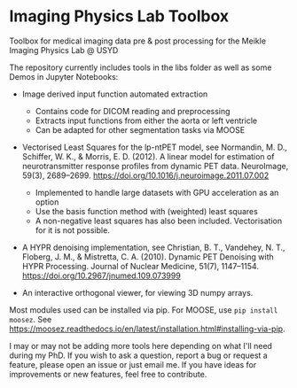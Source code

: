 # Imaging Physics Lab Toolbox
Toolbox for medical imaging data pre & post processing for the Meikle Imaging Physics Lab @ USYD

The repository currently includes tools in the libs folder as well as some Demos in Jupyter Notebooks:
- Image derived input function automated extraction
    - Contains code for DICOM reading and preprocessing
    - Extracts input functions from either the aorta or left ventricle
    - Can be adapted for other segmentation tasks via MOOSE

- Vectorised Least Squares for the lp-ntPET model, see Normandin, M. D., Schiffer, W. K., & Morris, E. D. (2012). A linear model for estimation of neurotransmitter response profiles from dynamic PET data. NeuroImage, 59(3), 2689–2699. https://doi.org/10.1016/j.neuroimage.2011.07.002
    - Implemented to handle large datasets with GPU acceleration as an option
    - Use the basis function method with (weighted) least squares
    - A non-negative least squares has also been included. Vectorisation for it is not possible.
 
- A HYPR denoising implementation, see Christian, B. T., Vandehey, N. T., Floberg, J. M., & Mistretta, C. A. (2010). Dynamic PET Denoising with HYPR Processing. Journal of Nuclear Medicine, 51(7), 1147–1154. https://doi.org/10.2967/jnumed.109.073999

- An interactive orthogonal viewer, for viewing 3D numpy arrays.
 
Most modules used can be installed via pip. For MOOSE, use ```pip install moosez```. See https://moosez.readthedocs.io/en/latest/installation.html#installing-via-pip.

I may or may not be adding more tools here depending on what I'll need during my PhD. If you wish to ask a question, report a bug or request a feature, please open an issue or just email me. If you have ideas for improvements or new features, feel free to contribute.

